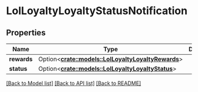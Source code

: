# LolLoyaltyLoyaltyStatusNotification

## Properties

Name | Type | Description | Notes
------------ | ------------- | ------------- | -------------
**rewards** | Option<[**crate::models::LolLoyaltyLoyaltyRewards**](LolLoyaltyLoyaltyRewards.md)> |  | [optional]
**status** | Option<[**crate::models::LolLoyaltyLoyaltyStatus**](LolLoyaltyLoyaltyStatus.md)> |  | [optional]

[[Back to Model list]](../README.md#documentation-for-models) [[Back to API list]](../README.md#documentation-for-api-endpoints) [[Back to README]](../README.md)



